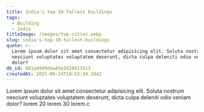 ```yaml
---
title: India's top 10 Tallest buildings
tags:
  - Building
  - India
titleImage: /images/top-cities.webp
slug: india's-top-10-tallest-buildings
quote: >-
  Lorem ipsum dolor sit amet consectetur adipisicing elit. Soluta nostrum
  nesciunt voluptates voluptatem deserunt, dicta culpa deleniti odio veniam
  dolor?
db_id: 681a09d9daa43e3428413513
createdAt: 2025-06-24T10:53:34.394Z
---
```


Lorem ipsum dolor sit amet consectetur adipisicing elit. Soluta nostrum nesciunt voluptates voluptatem deserunt, dicta culpa deleniti odio veniam dolor? lorem 20 lorem 30 lorem.c
